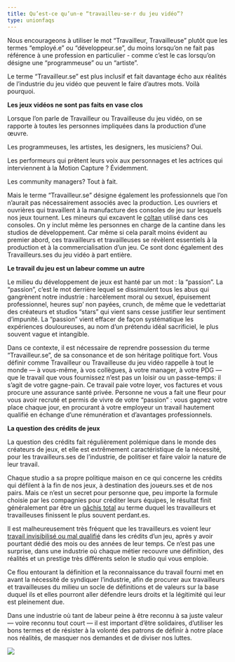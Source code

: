 ```yaml
---
title: Qu’est-ce qu’un·e “travailleu·se·r du jeu vidéo”?
type: unionfaqs
---
```

Nous encourageons à utiliser le mot “Travailleur, Travailleuse” plutôt que les termes “employé.e” ou “développeur.se”, du moins lorsqu’on ne fait pas référence à une profession en particulier - comme c’est le cas lorsqu’on désigne une “programmeuse” ou un “artiste”.

Le terme “Travailleur.se” est plus inclusif et fait davantage écho aux réalités de l’industrie du jeu vidéo que peuvent le faire d’autres mots. Voilà pourquoi.



**Les jeux vidéos ne sont pas faits en vase clos**

Lorsque l’on parle de Travailleur ou Travailleuse du jeu vidéo, on se rapporte à toutes les personnes impliquées dans la production d’une œuvre. 

Les programmeuses, les artistes, les designers, les musiciens? Oui.

Les performeurs qui prêtent leurs voix aux personnages et les actrices qui interviennent à la Motion Capture ? Évidemment.

Les community managers? Tout à fait.

Mais le terme “Travailleur.se” désigne également les professionnels que l’on n’aurait pas nécessairement associés avec la production. Les ouvriers et ouvrières qui travaillent à la manufacture des consoles de jeu sur lesquels nos jeux tournent. Les mineurs qui excavent le [coltan](https://videogamesoftheoppressed.wordpress.com/2014/08/22/conflict-minerals-and-games/) utilisé dans ces consoles. On y inclut même les personnes en charge de la cantine dans les studios de développement. Car même si cela paraît moins évident au premier abord, ces travailleurs et travailleuses se révèlent essentiels à la production et à la commercialisation d’un jeu. Ce sont donc également des Travailleurs.ses du jeu vidéo à part entière.

**Le travail du jeu est un labeur comme un autre**

Le milieu du développement de jeux est hanté par un mot : la “passion”. La “passion”, c’est le mot derrière lequel se dissimulent tous les abus qui gangrènent notre industrie : harcèlement moral ou sexuel, épuisement professionnel, heures sup’ non payées, crunch, de même que le vedettariat des créateurs et studios “stars” qui vient sans cesse justifier leur sentiment d’impunité. La “passion” vient effacer de façon systématique les expériences douloureuses, au nom d’un prétendu idéal sacrificiel, le plus souvent vague et intangible. 

Dans ce contexte, il est nécessaire de reprendre possession du terme “Travailleur.se”, de sa consonance et de son héritage politique fort. Vous définir comme Travailleur ou Travailleuse du jeu vidéo rappelle à tout le monde — à vous-même, à vos collègues, à votre manager, à votre PDG — que le travail que vous fournissez n’est pas un loisir ou un passe-temps: il s’agit de votre gagne-pain. Ce travail paie votre loyer, vos factures et vous procure une assurance santé privée. Personne ne vous a fait une fleur pour vous avoir recruté et permis de vivre de votre “passion” : vous gagnez votre place chaque jour, en procurant à votre employeur un travail hautement qualifié en échange d’une rémunération et d’avantages professionnels.

**La question des crédits de jeux**

La question des crédits fait régulièrement polémique dans le monde des créateurs de jeux, et elle est extrêmement caractéristique de la nécessité, pour les travailleurs.ses de l’industrie, de politiser et faire valoir la nature de leur travail.

Chaque studio a sa propre politique maison en ce qui concerne les crédits qui défilent à la fin de nos jeux, à destination des joueurs.ses et de nos pairs. Mais ce n’est un secret pour personne que, peu importe la formule choisie par les compagnies pour créditer leurs équipes, le résultat finit généralement par être un [gâchis total](https://www.videogameschronicle.com/features/opinion/game-credits-are-still-a-broken-mess/) au terme duquel les travailleurs et travailleuses finissent le plus souvent perdant.es.

Il est malheureusement très fréquent que les travailleurs.es voient leur [travail invisibilisé ou mal qualifié](https://kotaku.com/how-game-companies-use-credits-to-reward-or-punish-de-1840905129) dans les crédits d’un jeu, après y avoir pourtant dédié des mois ou des années de leur temps. Ce n’est pas une surprise, dans une industrie où chaque métier recouvre une définition, des réalités et un prestige très différents selon le studio qui vous emploie. 

Ce flou entourant la définition et la reconnaissance du travail fourni met en avant la nécessité de syndiquer l’industrie, afin de procurer aux travailleurs et travailleuses du milieu un socle de définitions et de valeurs sur la base duquel ils et elles pourront aller défendre leurs droits et la légitimité qui leur est pleinement due. 

Dans une industrie où tant de labeur peine à être reconnu à sa juste valeur — voire reconnu tout court — il est important d’être solidaires, d’utiliser les bons termes et de résister à la volonté des patrons de définir à notre place nos réalités, de masquer nos demandes et de diviser nos luttes.



<div class="md-img off-8">
<img
  src="/images/faqs/lemmings.png"
/></div>
